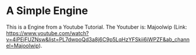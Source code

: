 # A Simple Engine
This is a Engine from a Youtube Tutorial. The Youtuber is: Majoolwip (Link: https://www.youtube.com/watch?v=4iPEjFUZNsw&list=PL7dwpoQd3a8j6C9p5LqHzYFSkii6iWPZF&ab_channel=Majoolwip).
